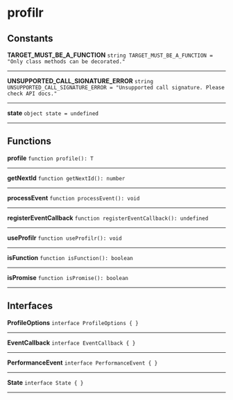 # profilr

## Constants

**TARGET_MUST_BE_A_FUNCTION**
`string TARGET_MUST_BE_A_FUNCTION = "Only class methods can be decorated."`



---
**UNSUPPORTED_CALL_SIGNATURE_ERROR**
`string UNSUPPORTED_CALL_SIGNATURE_ERROR = "Unsupported call signature. Please check API docs."`



---
**state**
`object state = undefined`



---




## Functions

**profile**
`function profile(): T`



---
**getNextId**
`function getNextId(): number`



---
**processEvent**
`function processEvent(): void`



---
**registerEventCallback**
`function registerEventCallback(): undefined`



---
**useProfilr**
`function useProfilr(): void`



---
**isFunction**
`function isFunction(): boolean`



---
**isPromise**
`function isPromise(): boolean`



---




## Interfaces

**ProfileOptions**
`interface ProfileOptions { }`



---
**EventCallback**
`interface EventCallback { }`



---
**PerformanceEvent**
`interface PerformanceEvent { }`



---
**State**
`interface State { }`



---
